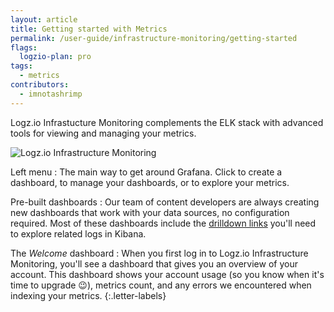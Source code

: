 ```yaml
---
layout: article
title: Getting started with Metrics
permalink: /user-guide/infrastructure-monitoring/getting-started
flags:
  logzio-plan: pro
tags:
  - metrics
contributors:
  - imnotashrimp
---
```


Logz.io Infrastucture Monitoring complements the ELK stack
with advanced tools for viewing and managing your metrics.


![Logz.io Infrastructure Monitoring](https://dytvr9ot2sszz.cloudfront.net/logz-docs/grafana/infrastructure-monitoring--annotated.png)

Left menu
: The main way to get around Grafana.
  Click <i class="fas fa-plus"></i> to create a dashboard,
  <i class="fas fa-th-large"></i> to manage your dashboards,
  or <i class="fas fa-compass"></i> to explore your metrics.

Pre-built dashboards
: Our team of content developers are always creating new dashboards
  that work with your data sources,
  no configuration required.
  Most of these dashboards include the
  [drilldown links]({{site.baseurl}}/user-guide/infrastructure-monitoring/configure-grafana-drilldown-links.html)
  you'll need to explore related logs in Kibana.

The _Welcome_ dashboard
: When you first log in to Logz.io Infrastructure Monitoring,
  you'll see a dashboard that gives you an overview of your account.
  This dashboard shows your account usage
  (so you know when it's time to upgrade 😉),
  metrics count,
  and any errors we encountered when indexing your metrics.
{:.letter-labels}
